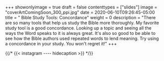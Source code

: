+++
showonlyimage = true
draft = false
contenttypes = ["slides"]
image = "coverArtComingSoon_300_ppi.jpg"
date = 2020-06-10T09:26:45-05:00
title = " Bible Study Tools: Concordance"
weight = 0
description = "There are so many tools that help us study the Bible more thoroughly. My favorite study tool is a good concordance. Looking up a topic and seeing all the ways the Word speaks to it is always great. It's also so good to be able to see how the Bible authors used repeated words to lend meaning. Try using a concordance in your study. You won't regret it!"
+++

{{/* {{< instagram ---- hidecaption >}} */}}
